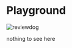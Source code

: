 # Playground

![reviewdog](https://github.com/AndreiD/Playground/workflows/reviewdog/badge.svg)

nothing to see here